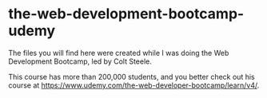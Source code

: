 # the-web-development-bootcamp-udemy

The files you will find here were created while I was doing the Web Development Bootcamp, led by Colt Steele.

This course has more than 200,000 students, and you better check out his course at https://www.udemy.com/the-web-developer-bootcamp/learn/v4/.
